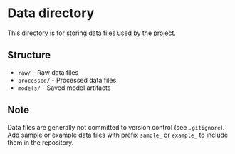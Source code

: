 # Data directory

This directory is for storing data files used by the project.

## Structure

- `raw/` - Raw data files
- `processed/` - Processed data files
- `models/` - Saved model artifacts

## Note

Data files are generally not committed to version control (see `.gitignore`).
Add sample or example data files with prefix `sample_` or `example_` to include them in the repository.
